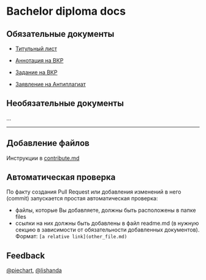 # Bachelor diploma docs

## Обязательные документы
- [Титульный лист](files/Титульный_лист_ВКР_2020.docx)

- [Аннотация на ВКР](files/Аннотация_на_ВКР_2020.doc)

- [Задание на ВКР](files/Задание_на_ВКР_2020.docx)

- [Заявление на Антиплагиат](files/Заявление_на_Антиплагиат_2020.doc)


## Необязательные документы
...

---

## Добавление файлов
Инструкции в [contribute.md](contribute.md)

## Автоматическая проверка
По факту создания Pull Request или добавления изменений в него (commit) запускается простая автоматическая проверка:
- файлы, которые Вы добавляете, должны быть расположены в папке files
- ссылки на них должны быть добавлены в файл readme.md (в нужную секцию в зависимости от обязательности добавленных документов). Формат: `[a relative link](other_file.md)`


## Feedback
[@piechart](https://mssg.me/piechart), [@lishanda](https://mssg.me/lishanda)
